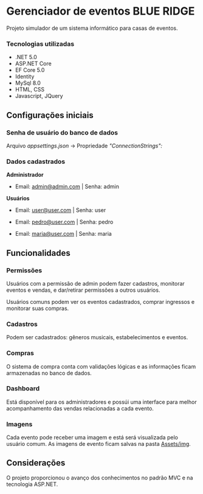 # Gerenciador de eventos BLUE RIDGE

Projeto simulador de um sistema informático para casas de eventos.

### Tecnologias utilizadas
 
- .NET 5.0
- ASP.NET Core
- EF Core 5.0
- Identity
- MySql 8.0
- HTML, CSS
- Javascript, JQuery

## Configurações iniciais

### Senha de usuário do banco de dados

Arquivo *appsettings.json* -> Propriedade *"ConnectionStrings":*

### Dados cadastrados

**Administrador**

- Email: admin@admin.com
| Senha: admin

**Usuários**

- Email: user@user.com
| Senha: user

- Email: pedro@user.com
| Senha: pedro

- Email: maria@user.com
| Senha: maria

## Funcionalidades

### Permissões

Usuários com a permissão de admin podem fazer cadastros, monitorar eventos e vendas, e dar/retirar permissões a outros usuários.

Usuários comuns podem ver os eventos cadastrados, comprar ingressos e monitorar suas compras.

### Cadastros

Podem ser cadastrados: gêneros musicais, estabelecimentos e eventos.

### Compras

O sistema de compra conta com validações lógicas e as informações ficam armazenadas no banco de dados.

### Dashboard

Está disponível para os administradores e possúi uma interface para melhor acompanhamento das vendas relacionadas a cada evento.

### Imagens

Cada evento pode receber uma imagem e está será visualizada pelo usuário comum.
As imagens de evento ficam salvas na pasta [Assets/img](wwwRoot/Assets/img).

## Considerações

O projeto proporcionou o avanço dos conhecimentos no padrão MVC e na tecnologia ASP.NET.

